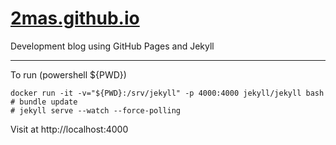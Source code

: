 # [2mas.github.io](https://2mas.github.io)
Development blog using GitHub Pages and Jekyll

---
To run (powershell ${PWD})
```
docker run -it -v="${PWD}:/srv/jekyll" -p 4000:4000 jekyll/jekyll bash
# bundle update
# jekyll serve --watch --force-polling
```
Visit at http://localhost:4000
